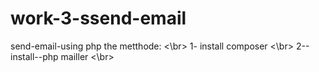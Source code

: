 # work-3-ssend-email
send-email-using php 
the metthode:  <\br>
   1- install composer <\br>
   2--install--php mailler <\br>
   
